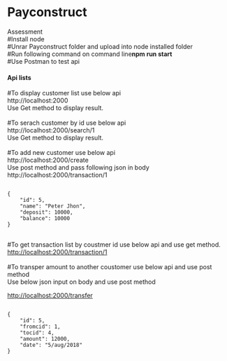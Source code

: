 <h1>Payconstruct</h1>

Assessment
<br/>
#Install node 
<br/>
#Unrar Payconstruct folder and upload into node installed folder
<br/>
#Run following command on command line<b>npm run start</b>
<br/>
#Use Postman to test api
<br>
<h4>Api lists</h4>

#To display customer list use below api
<br/>
http://localhost:2000 
<br/>Use Get method to display result.
<br/>
<br/>
#To serach customer by id use below api
<br>
http://localhost:2000/search/1
<br/>Use Get method to display result.
<br/>
<br/>
#To add new customer use below api
<br/>
http://localhost:2000/create
<br/>
Use post method and pass following json in body
http://localhost:2000/transaction/1
<div>
<pre>
<code>
{
    "id": 5,
    "name": "Peter Jhon",
    "deposit": 10000,
    "balance": 10000
}
</code>
</pre>
 <div>
#To get transaction list by coustmer id use below api and use get method.
<br/>
<a href="http://localhost:2000/transaction/1" rel="nofollow">http://localhost:2000/transaction/1</a>        
</br>
<br/>
#To transper amount to another coustomer use below api and use post method
<br/>
Use below json input on body and use post method
<br/>

<a href="http://localhost:2000/transfer" rel="nofollow">http://localhost:2000/transfer</a>  
<pre>
<code>
{
    "id": 5,
    "fromcid": 1,
    "tocid": 4,
    "amount": 12000,
    "date": "5/aug/2018"
}
</code>
</pre>
